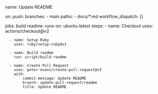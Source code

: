 name: Update README

on:
  push:
    branches:
      - main
    paths:
      - docs/*.md
  workflow_dispatch: {}

jobs:
  build readme:
    runs-on: ubuntu-latest
    steps:
      - name: Checkout
        uses: actions/checkout@v2
      
      - name: Setup Ruby
        uses: ruby/setup-ruby@v1

      - name: Build readme
        run: script/build-readme

      - name: Create Pull Request
        uses: peter-evans/create-pull-request@v3
        with:
            commit-message: Update README
            branch: update-pull-request/readme
            title: Update README
